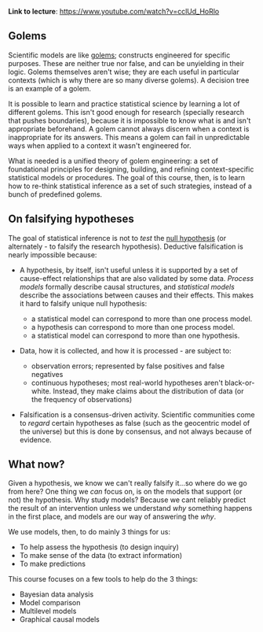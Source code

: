 
**Link to lecture**: https://www.youtube.com/watch?v=cclUd_HoRlo



## Golems

Scientific models are like [golems](https://en.wikipedia.org/wiki/Golem); constructs engineered for specific purposes. These are neither true nor false, and can be unyielding in their logic. Golems themselves aren't wise; they are each useful in particular contexts (which is why there are so many diverse golems). A decision tree is an example of a golem. 

It is possible to learn and practice statistical science by learning a lot of different golems. This isn't good enough for research (specially research that pushes boundaries), because it is impossible to know what is and isn't appropriate beforehand. A golem cannot always discern when a context is inappropriate for its answers. This means a golem can fail in unpredictable ways when applied to a context it wasn't engineered for.

What is needed is a unified theory of golem engineering: a set of foundational principles for designing, building, and refining context-specific statistical models or procedures. The goal of this course, then, is to learn how to re-think statistical inference as a set of such strategies, instead of a bunch of predefined golems.


## On falsifying hypotheses

The goal of statistical inference is not to _test_ the [null hypothesis](https://en.wikipedia.org/wiki/Null_hypothesis)  (or alternately - to falsify the research hypothesis). Deductive falsification is nearly impossible because:

* A hypothesis, by itself, isn't useful unless it is supported by a set of cause-effect relationships that are also validated by some data. *Process models* formally describe causal structures, and *statistical models* describe the associations between causes and their effects.  This makes it hard to falsify unique null hypothesis:
	* a statistical model can correspond to more than one process model.
	* a hypothesis can correspond to more than one process model.
	* a statistical model can correspond to more than one hypothesis.

* Data, how it is collected, and how it is processed - are subject to:
	* observation errors; represented by false positives and false negatives
	* continuous hypotheses; most real-world hypotheses aren't black-or-white. Instead, they make claims about the distribution of data (or the frequency of observations)

* Falsification is a consensus-driven activity. Scientific communities come to _regard_ certain hypotheses as false (such as the geocentric model of the universe) but this is done by consensus, and not always because of evidence. 


## What now?

Given a hypothesis, we know we can't really falsify it...so where do we go from here? One thing we _can_ focus on, is on the models that support (or not) the hypothesis. Why study models? Because we cant reliably predict the result of an intervention unless we understand _why_ something happens in the first place, and models are our way of answering the _why_. 

We use models, then, to do mainly 3 things for us:

* To help assess the hypothesis (to design inquiry)
* To make sense of the data (to extract information)
* To make predictions


This course focuses on a few tools to help do the 3 things:

* Bayesian data analysis
* Model comparison
* Multilevel models
* Graphical causal models




